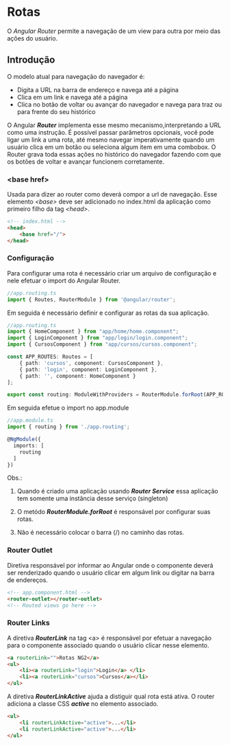 # Rotas

O *_Angular Router_* permite a navegação de um view para outra por meio das ações do usuário.

## Introdução

O modelo atual para navegação do navegador é:

* Digita a URL na barra de endereço e navega até a página
* Clica em um link e navega até a página
* Clica no botão de voltar ou avançar do navegador e navega para traz ou para frente do seu histórico

 O Angular **_Router_** implementa esse mesmo mecanismo,interpretando a URL como uma instrução. É possível passar parâmetros opcionais, você pode ligar um link a uma rota, até mesmo navegar imperativamente quando um usuário clica em um botão ou seleciona algum item em uma combobox. O Router grava toda essas ações no histórico do navegador fazendo com que os botões de voltar e avançar funcionem corretamente.

### \<base href>
Usada para dizer ao router como deverá compor a url de navegação. Esse elemento *_\<base>_* deve ser adicionado no index.html da aplicação como primeiro filho da tag *_\<head>_*.

```html
<!-- index.html -->
<head>
    <base href="/">
</head>
```

### Configuração

Para configurar uma rota é necessário criar um arquivo de configuração e nele efetuar o import do Angular Router.

```typescript
//app.routing.ts
import { Routes, RouterModule } from '@angular/router';
```

Em seguida é necessário definir e configurar as rotas da sua aplicação.

```typescript
//app.routing.ts
import { HomeComponent } from "app/home/home.component";
import { LoginComponent } from "app/login/login.component";
import { CursosComponent } from "app/cursos/cursos.component";

const APP_ROUTES: Routes = [
    { path: 'cursos', component: CursosComponent },
    { path: 'login', component: LoginComponent },
    { path: '', component: HomeComponent }
];

export const routing: ModuleWithProviders = RouterModule.forRoot(APP_ROUTES);
```
Em seguida efetue o import no app.module

```typescript
//app.module.ts
import { routing } from './app.routing';

@NgModule({
  imports: [
    routing
  ]
})
```

Obs.: 
1. Quando é criado uma aplicação usando 
**_Router Service_** essa aplicação tem somente uma instância desse serviço (singleton)

2. O metódo __*RouterModule.forRoot*__ é responsável por configurar suas rotas.

3. Não é necessário colocar o barra (/) no caminho das rotas.

### Router Outlet

Diretiva responsável por informar ao Angular onde o componente deverá ser renderizado quando o usuário clicar em algum link ou digitar na barra de endereços.

```html
<!-- app.component.html -->
<router-outlet></router-outlet>
<!-- Routed views go here -->
```

### Router Links

A diretiva **_RouterLink_** na tag \<a> é responsável por efetuar a navegação para o componente associado quando o usuário clicar nesse elemento.

```html
<a routerLink="">Rotas NG2</a>
<ul>
    <li><a routerLink="login">Login</a> </li>
    <li><a routerLink="cursos">Cursos</a></li>
</ul>
```

A diretiva **_RouterLinkActive_** ajuda a distiguir qual rota está ativa. O router adiciona a classe CSS **_active_** no elemento associado.

```html
<ul>
    <li routerLinkActive="active">...</li>
    <li routerLinkActive="active">...</li>
</ul>
```

